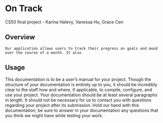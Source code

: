 # On Track
CS50 final project - Karina Halevy, Vanessa Hu, Grace Cen
## Overview
    Our application allows users to track their progress on goals and mood over the course of a month. It also
## Usage



This documentation is to be a user’s manual for your project.
Though the structure of your documentation is entirely up to you,
it should be incredibly clear to the staff how and where, if applicable,
to compile, configure, and use your project. Your documentation should be
at least several paragraphs in length. It should not be necessary for us
to contact you with questions regarding your project after its submission.
Hold our hand with this documentation; be sure to answer in your documentation
any questions that you think we might have while testing your work.
